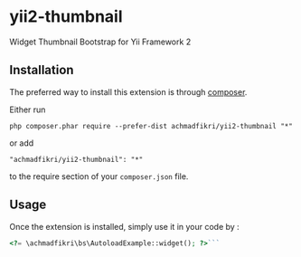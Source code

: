yii2-thumbnail
==============
Widget Thumbnail Bootstrap for Yii Framework 2

Installation
------------

The preferred way to install this extension is through [composer](http://getcomposer.org/download/).

Either run

```
php composer.phar require --prefer-dist achmadfikri/yii2-thumbnail "*"
```

or add

```
"achmadfikri/yii2-thumbnail": "*"
```

to the require section of your `composer.json` file.


Usage
-----

Once the extension is installed, simply use it in your code by  :

```php
<?= \achmadfikri\bs\AutoloadExample::widget(); ?>```
